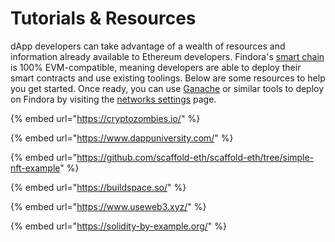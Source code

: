 # Tutorials & Resources

dApp developers can take advantage of a wealth of resources and information already available to Ethereum developers. Findora's [smart chain](sdks/evm-smart-chain-sdk/) is 100% EVM-compatible, meaning developers are able to deploy their smart contracts and use existing toolings. Below are some resources to help you get started. Once ready, you can use [Ganache](sdks/evm-smart-chain-sdk/ethereum-developer-tools-and-wallets/configure-ganache.md) or similar tools to deploy on Findora by visiting the [networks settings](../network-settings/network-settings.md) page.

{% embed url="https://cryptozombies.io/" %}

{% embed url="https://www.dappuniversity.com/" %}

{% embed url="https://github.com/scaffold-eth/scaffold-eth/tree/simple-nft-example" %}

{% embed url="https://buildspace.so/" %}

{% embed url="https://www.useweb3.xyz/" %}

{% embed url="https://solidity-by-example.org/" %}
